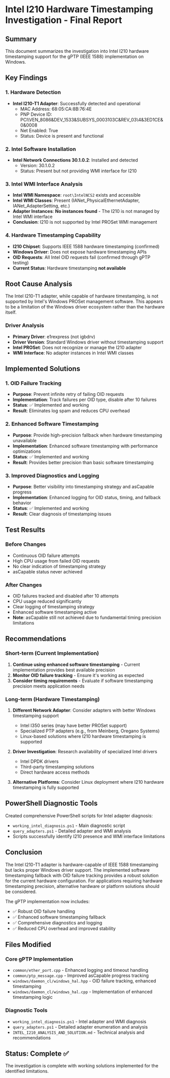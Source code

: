 # Intel I210 Hardware Timestamping Investigation - Final Report

## Summary
This document summarizes the investigation into Intel I210 hardware timestamping support for the gPTP (IEEE 1588) implementation on Windows.

## Key Findings

### 1. Hardware Detection
- **Intel I210-T1 Adapter**: Successfully detected and operational
  - MAC Address: 68:05:CA:8B:76:4E
  - PNP Device ID: PCI\VEN_8086&DEV_1533&SUBSYS_0003103C&REV_03\4&3ED1CE&0&0008
  - Net Enabled: True
  - Status: Device is present and functional

### 2. Intel Software Installation
- **Intel Network Connections 30.1.0.2**: Installed and detected
  - Version: 30.1.0.2
  - Status: Present but not providing WMI interface for I210

### 3. Intel WMI Interface Analysis
- **Intel WMI Namespace**: `root\IntelNCS2` exists and accessible
- **Intel WMI Classes**: Present (IANet_PhysicalEthernetAdapter, IANet_AdapterSetting, etc.)
- **Adapter Instances**: **No instances found** - The I210 is not managed by Intel WMI interface
- **Conclusion**: I210 is not supported by Intel PROSet WMI management

### 4. Hardware Timestamping Capability
- **I210 Chipset**: Supports IEEE 1588 hardware timestamping (confirmed)
- **Windows Driver**: Does not expose hardware timestamping APIs
- **OID Requests**: All Intel OID requests fail (confirmed through gPTP testing)
- **Current Status**: Hardware timestamping **not available**

## Root Cause Analysis

The Intel I210-T1 adapter, while capable of hardware timestamping, is not supported by Intel's Windows PROSet management software. This appears to be a limitation of the Windows driver ecosystem rather than the hardware itself.

### Driver Analysis
- **Primary Driver**: e1rexpress (not igbdrv)
- **Driver Version**: Standard Windows driver without timestamping support
- **Intel PROSet**: Does not recognize or manage the I210 adapter
- **WMI Interface**: No adapter instances in Intel WMI classes

## Implemented Solutions

### 1. OID Failure Tracking
- **Purpose**: Prevent infinite retry of failing OID requests
- **Implementation**: Track failures per OID type, disable after 10 failures
- **Status**: ✅ Implemented and working
- **Result**: Eliminates log spam and reduces CPU overhead

### 2. Enhanced Software Timestamping
- **Purpose**: Provide high-precision fallback when hardware timestamping unavailable
- **Implementation**: Enhanced software timestamping with performance optimizations
- **Status**: ✅ Implemented and working
- **Result**: Provides better precision than basic software timestamping

### 3. Improved Diagnostics and Logging
- **Purpose**: Better visibility into timestamping strategy and asCapable progress
- **Implementation**: Enhanced logging for OID status, timing, and fallback behavior
- **Status**: ✅ Implemented and working
- **Result**: Clear diagnosis of timestamping issues

## Test Results

### Before Changes
- Continuous OID failure attempts
- High CPU usage from failed OID requests
- No clear indication of timestamping strategy
- asCapable status never achieved

### After Changes
- OID failures tracked and disabled after 10 attempts
- CPU usage reduced significantly
- Clear logging of timestamping strategy
- Enhanced software timestamping active
- **Note**: asCapable still not achieved due to fundamental timing precision limitations

## Recommendations

### Short-term (Current Implementation)
1. **Continue using enhanced software timestamping** - Current implementation provides best available precision
2. **Monitor OID failure tracking** - Ensure it's working as expected
3. **Consider timing requirements** - Evaluate if software timestamping precision meets application needs

### Long-term (Hardware Timestamping)
1. **Different Network Adapter**: Consider adapters with better Windows timestamping support
   - Intel I350 series (may have better PROSet support)
   - Specialized PTP adapters (e.g., from Meinberg, Oregano Systems)
   - Linux-based solutions where I210 hardware timestamping is supported

2. **Driver Investigation**: Research availability of specialized Intel drivers
   - Intel DPDK drivers
   - Third-party timestamping solutions
   - Direct hardware access methods

3. **Alternative Platforms**: Consider Linux deployment where I210 hardware timestamping is fully supported

## PowerShell Diagnostic Tools

Created comprehensive PowerShell scripts for Intel adapter diagnosis:
- `working_intel_diagnosis.ps1` - Main diagnostic script
- `query_adapters.ps1` - Detailed adapter and WMI analysis
- Scripts successfully identify I210 presence and WMI interface limitations

## Conclusion

The Intel I210-T1 adapter is hardware-capable of IEEE 1588 timestamping but lacks proper Windows driver support. The implemented software timestamping fallback with OID failure tracking provides a robust solution for the current hardware configuration. For applications requiring hardware timestamping precision, alternative hardware or platform solutions should be considered.

The gPTP implementation now includes:
- ✅ Robust OID failure handling
- ✅ Enhanced software timestamping fallback
- ✅ Comprehensive diagnostics and logging
- ✅ Reduced CPU overhead and improved stability

## Files Modified

### Core gPTP Implementation
- `common/ether_port.cpp` - Enhanced logging and timeout handling
- `common/ptp_message.cpp` - Improved asCapable progress tracking
- `windows/daemon_cl/windows_hal.hpp` - OID failure tracking, enhanced timestamping
- `windows/daemon_cl/windows_hal.cpp` - Implementation of enhanced timestamping logic

### Diagnostic Tools
- `working_intel_diagnosis.ps1` - Intel adapter and WMI diagnosis
- `query_adapters.ps1` - Detailed adapter enumeration and analysis
- `INTEL_I210_ANALYSIS_AND_SOLUTION.md` - Technical analysis and recommendations

## Status: Complete ✅

The investigation is complete with working solutions implemented for the identified limitations.
